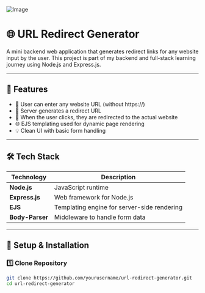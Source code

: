 ![Image](https://github.com/user-attachments/assets/86afc0c4-b098-4395-94d4-4c33d53ee933)

# 🌐 URL Redirect Generator

A mini backend web application that generates redirect links for any website input by the user. This project is part of my backend and full-stack learning journey using Node.js and Express.js.

---

## 📌 Features

- 📝 User can enter any website URL (without https://)
- 🔗 Server generates a redirect URL
- 🔄 When the user clicks, they are redirected to the actual website
- 🌐 EJS templating used for dynamic page rendering
- 💡 Clean UI with basic form handling

---

## 🛠 Tech Stack

| Technology | Description |
| ----------- | ----------- |
| **Node.js** | JavaScript runtime |
| **Express.js** | Web framework for Node.js |
| **EJS** | Templating engine for server-side rendering |
| **Body-Parser** | Middleware to handle form data |

---

## 🚀 Setup & Installation

### 1️⃣ Clone Repository

```bash
git clone https://github.com/yourusername/url-redirect-generator.git
cd url-redirect-generator

